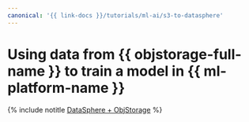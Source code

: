 ```yaml
---
canonical: '{{ link-docs }}/tutorials/ml-ai/s3-to-datasphere'
---
```


# Using data from {{ objstorage-full-name }} to train a model in {{ ml-platform-name }}

{% include notitle [DataSphere + ObjStorage](../../_tutorials/ml-ai/s3-to-datasphere.md) %}